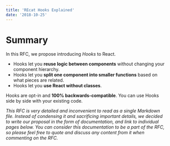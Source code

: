 ```yaml
---
title: 'REcat Hooks Explained'
date: '2018-10-25'
---
```


# Summary

In this RFC, we propose introducing _Hooks_ to React.

- Hooks let you **reuse logic between components** without changing your component hierarchy.
- Hooks let you **split one component into smaller functions** based on what pieces are related.
- Hooks let you **use React without classes**.

Hooks are opt-in and **100% backwards-compatible**. You can use Hooks side by side with your existing code.

_This RFC is very detailed and inconvenient to read as a single Markdown file. Instead of condensing it and sacrificing important details, we decided to write our proposal in the form of documentation, and link to individual pages below. You can consider this documentation to be a part of the RFC, so please feel free to quote and discuss any content from it when commenting on the RFC._
